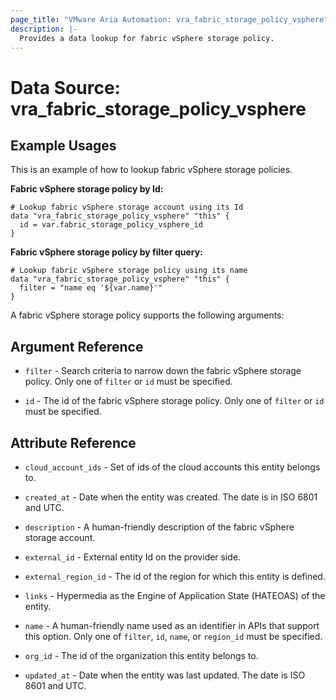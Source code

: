 ```yaml
---
page_title: "VMware Aria Automation: vra_fabric_storage_policy_vsphere"
description: |-
  Provides a data lookup for fabric vSphere storage policy.
---
```


# Data Source: vra_fabric_storage_policy_vsphere

## Example Usages

This is an example of how to lookup fabric vSphere storage policies.

**Fabric vSphere storage policy by Id:**

```hcl
# Lookup fabric vSphere storage account using its Id
data "vra_fabric_storage_policy_vsphere" "this" {
  id = var.fabric_storage_policy_vsphere_id
}
```

**Fabric vSphere storage policy by filter query:**

```hcl
# Lookup fabric vSphere storage policy using its name
data "vra_fabric_storage_policy_vsphere" "this" {
  filter = "name eq '${var.name}'"
}
```

A fabric vSphere storage policy supports the following arguments:

## Argument Reference

* `filter` - Search criteria to narrow down the fabric vSphere storage policy. Only one of `filter` or `id` must be specified.

* `id` - The id of the fabric vSphere storage policy. Only one of `filter` or `id` must be specified.

## Attribute Reference

* `cloud_account_ids` - Set of ids of the cloud accounts this entity belongs to.

* `created_at` - Date when the entity was created. The date is in ISO 6801 and UTC.

* `description` - A human-friendly description of the fabric vSphere storage account.

* `external_id` - External entity Id on the provider side.

* `external_region_id` - The id of the region for which this entity is defined.

* `links` - Hypermedia as the Engine of Application State (HATEOAS) of the entity.

* `name` - A human-friendly name used as an identifier in APIs that support this option.  Only one of `filter`, `id`, `name`, or `region_id` must be specified.

* `org_id` - The id of the organization this entity belongs to.

* `updated_at` - Date when the entity was last updated. The date is ISO 8601 and UTC.
